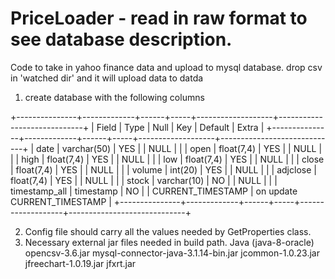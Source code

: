 # PriceLoader - read in raw format to see database description.

Code to take in yahoo finance data and upload to mysql database. drop csv in 'watched dir' and it will upload data to datda

1. create database with the following columns

+---------------+-------------+------+-----+-------------------+-----------------------------+
| Field         | Type        | Null | Key | Default           | Extra                       |
+---------------+-------------+------+-----+-------------------+-----------------------------+
| date          | varchar(50) | YES  |     | NULL              |                             |
| open          | float(7,4)  | YES  |     | NULL              |                             |
| high          | float(7,4)  | YES  |     | NULL              |                             |
| low           | float(7,4)  | YES  |     | NULL              |                             |
| close         | float(7,4)  | YES  |     | NULL              |                             |
| volume        | int(20)     | YES  |     | NULL              |                             |
| adjclose      | float(7,4)  | YES  |     | NULL              |                             |
| stock         | varchar(10) | NO   |     | NULL              |                             |
| timestamp_all | timestamp   | NO   |     | CURRENT_TIMESTAMP | on update CURRENT_TIMESTAMP |
+---------------+-------------+------+-----+-------------------+-----------------------------+

2. Config file should carry all the values needed by GetProperties class.
3. Necessary external jar files needed in build path. Java (java-8-oracle)
  opencsv-3.6.jar
  mysql-connector-java-3.1.14-bin.jar
  jcommon-1.0.23.jar
  jfreechart-1.0.19.jar
  jfxrt.jar

